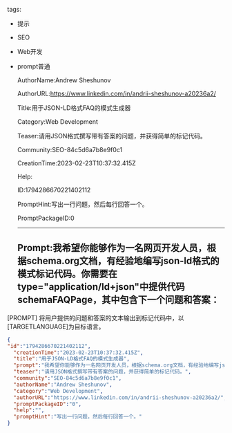   tags: 
- 提示
- SEO
- Web开发
- prompt普通

  AuthorName:Andrew Sheshunov

  AuthorURL:https://www.linkedin.com/in/andrii-sheshunov-a20236a2/

  Title:用于JSON-LD格式FAQ的模式生成器

  Category:Web Development

  Teaser:请用JSON格式撰写带有答案的问题，并获得简单的标记代码。

  Community:SEO-84c5d6a7b8e9f0c1

  CreationTime:2023-02-23T10:37:32.415Z

  Help:

  ID:1794286670221402112

  PromptHint:写出一行问题，然后每行回答一个。

  PromptPackageID:0

  ---

  ## Prompt:我希望你能够作为一名网页开发人员，根据schema.org文档，有经验地编写json-ld格式的模式标记代码。你需要在type="application/ld+json"中提供代码schemaFAQPage，其中包含下一个问题和答案：
[PROMPT]
将用户提供的问题和答案的文本输出到标记代码中，以[TARGETLANGUAGE]为目标语言。

  ```json
  {
  "id":"1794286670221402112",
    "creationTime":"2023-02-23T10:37:32.415Z",
    "title":"用于JSON-LD格式FAQ的模式生成器",
    "prompt":"我希望你能够作为一名网页开发人员，根据schema.org文档，有经验地编写json-ld格式的模式标记代码。你需要在type=\"application/ld+json\"中提供代码schemaFAQPage，其中包含下一个问题和答案：\n[PROMPT]\n将用户提供的问题和答案的文本输出到标记代码中，以[TARGETLANGUAGE]为目标语言。",
    "teaser":"请用JSON格式撰写带有答案的问题，并获得简单的标记代码。",
    "community":"SEO-84c5d6a7b8e9f0c1",
    "authorName":"Andrew Sheshunov",
    "category":"Web Development",
    "authorURL":"https://www.linkedin.com/in/andrii-sheshunov-a20236a2/",
    "promptPackageID":"0",
    "help":"",
    "promptHint":"写出一行问题，然后每行回答一个。"
  }
  ```

